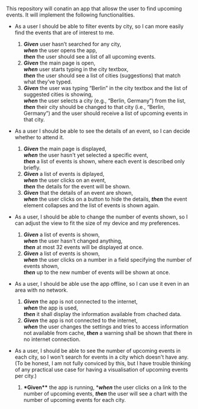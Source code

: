 This repository will conatin an app that allosw the user to find upcoming events. It will implement the following functionalities.

- As a user I should be able to filter events by city, so I can more easily find the events that are of interest to me.

  1. **_Given_** user hasn’t searched for any city,  
     **_when_** the user opens the app,  
     **_then_** the user should see a list of all upcoming events.
  2. **_Given_** the main page is open,  
     **_when_** user starts typing in the city textbox,  
     **_then_** the user should see a list of cities (suggestions) that match what they’ve typed.
  3. **_Given_** the user was typing “Berlin” in the city textbox and the list of suggested cities is showing,  
     **_when_** the user selects a city (e.g., “Berlin, Germany”) from the list,  
     **_then_** their city should be changed to that city (i.e., “Berlin, Germany”) and the user should receive a list of upcoming events in that city.

- As a user I should be able to see the details of an event, so I can decide whether to attend it.

  1. **_Given_** the main page is displayed,  
     **_when_** the user hasn't yet selected a specific event,  
     **_then_** a list of events is shown, where each event is described only briefly.
  2. **_Given_** a list of events is diplayed,  
     **_when_** the user clicks on an event,  
     **_then_** the details for the event will be shown.
  3. **_Given_** that the details of an event are shown,  
     **_when_** the user clicks on a button to hide the details,
     **_then_** the event element collapses and the list of events is shown again.

- As a user, I should be able to change the number of events shown, so I can adjust the view to fit the size of my device and my preferences.

  1. **_Given_** a list of events is shown,  
     **_when_** the user hasn't changed anything,  
     **_then_** at most 32 events will be displayed at once.
  2. **_Given_** a list of events is shown,  
     **_when_** the user clicks on a number in a field specifying the number of events shown,  
     **_then_** up to the new number of events will be shown at once.

- As a user, I should be able use the app offline, so I can use it even in an area with no network.

  1. **_Given_** the app is not connected to the internet,  
     **_when_** the app is used,  
     **_then_** it shall display the information available from chached data.
  2. **_Given_** the app is not connected to the internet,  
     **_when_** the user changes the settings and tries to access information not available from cache,
     **_then_** a warning shall be shown that there in no internet connection.

- As a user, I should be able to see the number of upcoming events in each city, so I won't search for events in a city which doesn't have any. (To be honest, I am not fully conviced by this, but I have trouble thinking of any practical use case for having a visualisation of upcoming events per city.)
  1. **\*Given\*\*** the app is running, \***_when_** the user clicks on a link to the number of upcoming events,
     **_then_** the user will see a chart with the number of upcoming events for each city.
